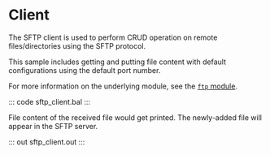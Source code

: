 # Client

The SFTP client is used to perform CRUD operation on remote files/directories using the SFTP protocol.

This sample includes getting and putting file content with default configurations using the default port number.

For more information on the underlying module, see the [`ftp` module](https://lib.ballerina.io/ballerina/ftp/latest).

::: code sftp_client.bal :::

File content of the received file would get printed. The newly-added file will appear in the SFTP server.

::: out sftp_client.out :::
